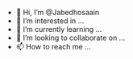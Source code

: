 - 👋 Hi, I’m @Jabedhosaain
- 👀 I’m interested in ...
- 🌱 I’m currently learning ...
- 💞️ I’m looking to collaborate on ...
- 📫 How to reach me ...

<!---
Jabedhosaain/Jabedhosaain is a ✨ special ✨ repository because its `README.md` (this file) appears on your GitHub profile.
You can click the Preview link to take a look at your changes.
--->
